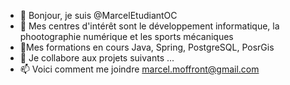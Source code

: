- 👋 Bonjour, je suis @MarcelEtudiantOC
- 👀 Mes centres d'intérêt sont le développement informatique, la phootographie numérique et les sports mécaniques
- 🌱Mes formations en cours Java, Spring, PostgreSQL, PosrGis
- 💞️ Je collabore aux projets suivants ...
- 📫 Voici comment me joindre marcel.moffront@gmail.com

<!---
MarcelEtudiantOC/MarcelEtudiantOC est un dépôt ("repository")  ✨ special ✨ car son `README.md` (ce fichier) 
apparaît dans votre profile GitHub.
Vous pouvez cliquez qur le lien Preview pour obtenir un aperçu de vos modifications.
--->
